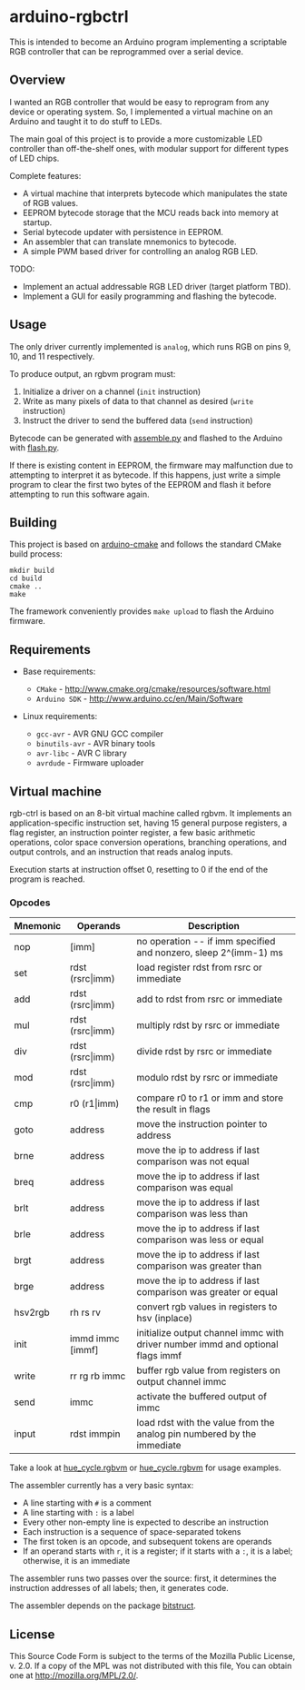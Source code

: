 # arduino-rgbctrl

This is intended to become an Arduino program implementing a scriptable RGB controller that can be reprogrammed over a serial device.

## Overview

I wanted an RGB controller that would be easy to reprogram from any device or operating system. So, I implemented a virtual machine
on an Arduino and taught it to do stuff to LEDs.

The main goal of this project is to provide a more customizable LED controller than off-the-shelf ones, with modular support
for different types of LED chips.

Complete features:

- A virtual machine that interprets bytecode which manipulates the state of RGB values.
- EEPROM bytecode storage that the MCU reads back into memory at startup.
- Serial bytecode updater with persistence in EEPROM.
- An assembler that can translate mnemonics to bytecode.
- A simple PWM based driver for controlling an analog RGB LED.

TODO:

- Implement an actual addressable RGB LED driver (target platform TBD).
- Implement a GUI for easily programming and flashing the bytecode.

## Usage

The only driver currently implemented is `analog`, which runs RGB on pins 9, 10, and 11 respectively.

To produce output, an rgbvm program must:

1. Initialize a driver on a channel (`init` instruction)
2. Write as many pixels of data to that channel as desired (`write` instruction)
3. Instruct the driver to send the buffered data (`send` instruction)

Bytecode can be generated with [assemble.py](tools/assemble.py) and flashed to the Arduino with [flash.py](tools/flash.py).

If there is existing content in EEPROM, the firmware may malfunction due to attempting to interpret it as bytecode. If this happens, just write
a simple program to clear the first two bytes of the EEPROM and flash it before attempting to run this software again.

## Building

This project is based on [arduino-cmake](https://github.com/queezythegreat/arduino-cmake) and follows the standard CMake build process:

```
mkdir build
cd build
cmake ..
make
```

The framework conveniently provides  `make upload` to flash the Arduino firmware.

## Requirements

* Base requirements:

  - `CMake` - http://www.cmake.org/cmake/resources/software.html
  - `Arduino SDK` - http://www.arduino.cc/en/Main/Software

* Linux requirements:

  - `gcc-avr`      - AVR GNU GCC compiler
  - `binutils-avr` - AVR binary tools
  - `avr-libc`     - AVR C library
  - `avrdude`      - Firmware uploader

## Virtual machine

rgb-ctrl is based on an 8-bit virtual machine called rgbvm. It implements an application-specific instruction set, having 15 general purpose registers,
a flag register, an instruction pointer register, a few basic arithmetic operations, color space conversion operations, branching operations, and output controls,
and an instruction that reads analog inputs.

Execution starts at instruction offset 0, resetting to 0 if the end of the program is reached.

### Opcodes

| Mnemonic | Operands           | Description                                                                    |
|----------|--------------------|--------------------------------------------------------------------------------|
| nop      | \[imm\]            | no operation -- if imm specified and nonzero, sleep 2^(imm-1) ms               |
| set      | rdst (rsrc\|imm)   | load register rdst from rsrc or immediate                                      |
| add      | rdst (rsrc\|imm)   | add to rdst from rsrc or immediate                                             |
| mul      | rdst (rsrc\|imm)   | multiply rdst by rsrc or immediate                                             |
| div      | rdst (rsrc\|imm)   | divide rdst by rsrc or immediate                                               |
| mod      | rdst (rsrc\|imm)   | modulo rdst by rsrc or immediate                                               |
| cmp      | r0 (r1\|imm)       | compare r0 to r1 or imm and store the result in flags                          |
| goto     | address            | move the instruction pointer to address                                        |
| brne     | address            | move the ip to address if last comparison was not equal                        |
| breq     | address            | move the ip to address if last comparison was equal                            |
| brlt     | address            | move the ip to address if last comparison was less than                        |
| brle     | address            | move the ip to address if last comparison was less or equal                    |
| brgt     | address            | move the ip to address if last comparison was greater than                     |
| brge     | address            | move the ip to address if last comparison was greater or equal                 |
| hsv2rgb  | rh rs rv           | convert rgb values in registers to hsv (inplace)                               |
| init     | immd immc \[immf\] | initialize output channel immc with driver number immd and optional flags immf |
| write    | rr rg rb immc      | buffer rgb value from registers on output channel immc                         |
| send     | immc               | activate the buffered output of immc                                           |
| input    | rdst immpin        | load rdst with the value from the analog pin numbered by the immediate         |

Take a look at [hue_cycle.rgbvm](scripts/hue_cycle.rgbvm) or [hue_cycle.rgbvm](scripts/value_pulse.rgbvm) for usage examples.

The assembler currently has a very basic syntax:

- A line starting with `#` is a comment
- A line starting with `:` is a label
- Every other non-empty line is expected to describe an instruction
- Each instruction is a sequence of space-separated tokens
- The first token is an opcode, and subsequent tokens are operands
- If an operand starts with `r`, it is a register; if it starts with a `:`, it is a label; otherwise, it is an immediate

The assembler runs two passes over the source: first, it determines the instruction addresses of all labels; then, it generates code.

The assembler depends on the package [bitstruct](https://pypi.org/project/bitstruct/).

## License

This Source Code Form is subject to the terms of the Mozilla Public
License, v. 2.0. If a copy of the MPL was not distributed with this file,
You can obtain one at http://mozilla.org/MPL/2.0/.
